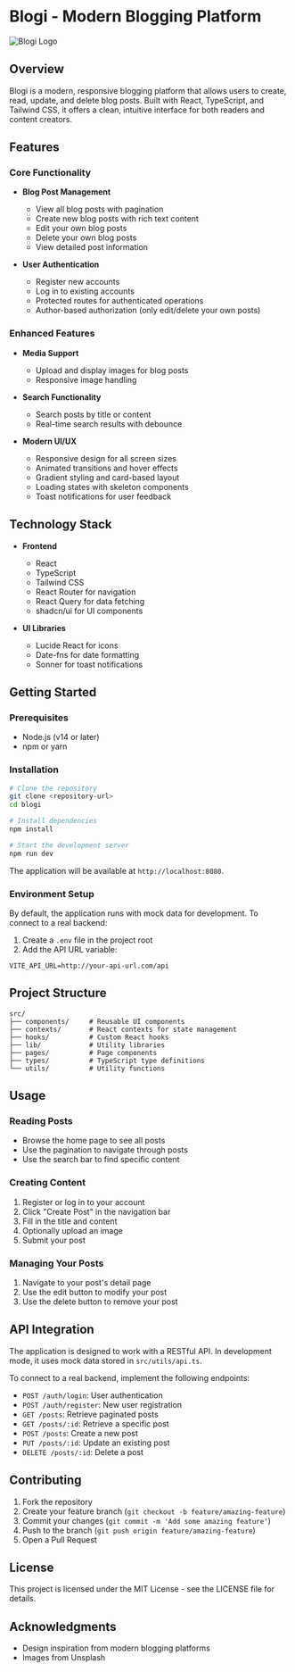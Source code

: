 # Blogi - Modern Blogging Platform

![Blogi Logo](https://images.unsplash.com/photo-1499750310107-5fef28a66643?q=80&w=800&auto=format&fit=crop)

## Overview

Blogi is a modern, responsive blogging platform that allows users to create, read, update, and delete blog posts. Built with React, TypeScript, and Tailwind CSS, it offers a clean, intuitive interface for both readers and content creators.

## Features

### Core Functionality
- **Blog Post Management**
  - View all blog posts with pagination
  - Create new blog posts with rich text content
  - Edit your own blog posts
  - Delete your own blog posts
  - View detailed post information
  
- **User Authentication**
  - Register new accounts
  - Log in to existing accounts
  - Protected routes for authenticated operations
  - Author-based authorization (only edit/delete your own posts)

### Enhanced Features
- **Media Support**
  - Upload and display images for blog posts
  - Responsive image handling
  
- **Search Functionality**
  - Search posts by title or content
  - Real-time search results with debounce

- **Modern UI/UX**
  - Responsive design for all screen sizes
  - Animated transitions and hover effects
  - Gradient styling and card-based layout
  - Loading states with skeleton components
  - Toast notifications for user feedback

## Technology Stack

- **Frontend**
  - React
  - TypeScript
  - Tailwind CSS
  - React Router for navigation
  - React Query for data fetching
  - shadcn/ui for UI components

- **UI Libraries**
  - Lucide React for icons
  - Date-fns for date formatting
  - Sonner for toast notifications

## Getting Started

### Prerequisites
- Node.js (v14 or later)
- npm or yarn

### Installation

```bash
# Clone the repository
git clone <repository-url>
cd blogi

# Install dependencies
npm install

# Start the development server
npm run dev
```

The application will be available at `http://localhost:8080`.

### Environment Setup

By default, the application runs with mock data for development. To connect to a real backend:

1. Create a `.env` file in the project root
2. Add the API URL variable:
```
VITE_API_URL=http://your-api-url.com/api
```

## Project Structure

```
src/
├── components/     # Reusable UI components
├── contexts/       # React contexts for state management
├── hooks/          # Custom React hooks
├── lib/            # Utility libraries
├── pages/          # Page components
├── types/          # TypeScript type definitions
└── utils/          # Utility functions
```

## Usage

### Reading Posts
- Browse the home page to see all posts
- Use the pagination to navigate through posts
- Use the search bar to find specific content

### Creating Content
1. Register or log in to your account
2. Click "Create Post" in the navigation bar
3. Fill in the title and content
4. Optionally upload an image
5. Submit your post

### Managing Your Posts
1. Navigate to your post's detail page
2. Use the edit button to modify your post
3. Use the delete button to remove your post

## API Integration

The application is designed to work with a RESTful API. In development mode, it uses mock data stored in `src/utils/api.ts`.

To connect to a real backend, implement the following endpoints:

- `POST /auth/login`: User authentication
- `POST /auth/register`: New user registration
- `GET /posts`: Retrieve paginated posts
- `GET /posts/:id`: Retrieve a specific post
- `POST /posts`: Create a new post
- `PUT /posts/:id`: Update an existing post
- `DELETE /posts/:id`: Delete a post

## Contributing

1. Fork the repository
2. Create your feature branch (`git checkout -b feature/amazing-feature`)
3. Commit your changes (`git commit -m 'Add some amazing feature'`)
4. Push to the branch (`git push origin feature/amazing-feature`)
5. Open a Pull Request

## License

This project is licensed under the MIT License - see the LICENSE file for details.

## Acknowledgments

- Design inspiration from modern blogging platforms
- Images from Unsplash
